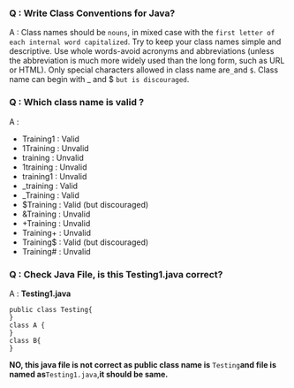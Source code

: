 ### Q : Write Class Conventions for Java?
A : Class names should be `nouns`, in mixed case with the `first letter of each internal word capitalized`.
    Try to keep your class names simple and descriptive. Use whole words-avoid acronyms and abbreviations 
    (unless the abbreviation is much more widely used than the long form, such as URL or HTML).
    Only special characters allowed in class name are` _ `and `$`.
    Class name can begin with _ and $ `but is discouraged`.


### Q : Which class name is valid ?
A : 
+ Training1 : Valid
+ 1Training : Unvalid
+ training : Unvalid
+ 1training : Unvalid
+ training1 : Unvalid
+ _training : Valid
+ _Training : Valid
+ $Training : Valid (but discouraged)
+ &Training : Unvalid
+ +Training : Unvalid
+ Training+ : Unvalid
+ Training$ : Valid (but discouraged)
+ Training# : Unvalid

### Q : Check Java File, is this Testing1.java correct?
A : **Testing1.java**
    
    public class Testing{
    }
    class A {
    }
    class B{
    }
   **NO, this java file is not correct as public class name is** `Testing`**and file is named as**`Testing1.java`,**it should be same.**

